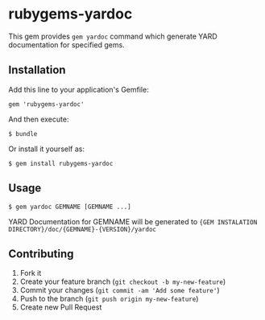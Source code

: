 rubygems-yardoc
===============

This gem provides `gem yardoc` command which generate YARD documentation for specified gems.

Installation
------------

Add this line to your application's Gemfile:

    gem 'rubygems-yardoc'

And then execute:

    $ bundle

Or install it yourself as:

    $ gem install rubygems-yardoc

Usage
-----

    $ gem yardoc GEMNAME [GEMNAME ...]

YARD Documentation for GEMNAME will be generated to `{GEM INSTALATION DIRECTORY}/doc/{GEMNAME}-{VERSION}/yardoc`

Contributing
------------

1. Fork it
2. Create your feature branch (`git checkout -b my-new-feature`)
3. Commit your changes (`git commit -am 'Add some feature'`)
4. Push to the branch (`git push origin my-new-feature`)
5. Create new Pull Request
